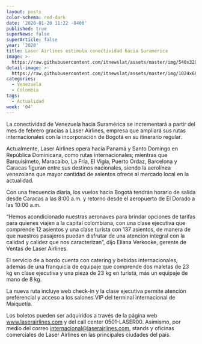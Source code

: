 ```yaml
---
layout: posts
color-schema: red-dark
date: '2020-01-20 11:22 -0400'
published: true
superNews: false
superArticle: false
year: '2020'
title: Laser Airlines estimula conectividad hacia Suramérica
image: >-
  https://raw.githubusercontent.com/itnewslat/assets/master/img/540x320/laserp.jpg
detail-image: >-
  https://raw.githubusercontent.com/itnewslat/assets/master/img/1024x680/Laserg.jpg
categories:
  - Venezuela
  - Colombia
tags:
  - Actualidad
week: '04'
---
```

La conectividad de Venezuela hacia Suramérica se incrementará a partir del mes de febrero gracias a Laser Airlines, empresa que ampliará sus rutas internacionales con la incorporación de Bogotá en su itinerario regular.

Actualmente, Laser Airlines opera hacia Panamá y Santo Domingo en República Dominicana, como rutas internacionales; mientras que Barquisimeto, Maracaibo, La Fría, El Vigía, Puerto Ordaz, Barcelona y Caracas figuran entre sus destinos nacionales, siendo la aerolínea venezolana que mayor cantidad de asientos ofrece al mercado local en la actualidad.

Con una frecuencia diaria, los vuelos hacia Bogotá tendrán horario de salida desde Caracas a las 8:00 a.m. y retorno desde el aeropuerto de El Dorado a las 10:00 a.m.

“Hemos acondicionado nuestras aeronaves para brindar opciones de tarifas para quienes viajen a la capital colombiana, con una clase ejecutiva que comprende 12 asientos y una clase turista con 137 asientos, de manera de que nuestros pasajeros puedan disfrutar de una atención integral con la calidad y calidez que nos caracterizan”, dijo Eliana Verkooke, gerente de Ventas de Laser Airlines.

El servicio de a bordo cuenta con catering y bebidas internacionales, además de una franquicia de equipaje que comprende dos maletas de 23 kg en clase ejecutiva y una pieza de 23 kg en turista, más un equipaje de mano de 8 kg.

La nueva ruta incluye web check-in y la clase ejecutiva permite atención preferencial y acceso a los salones VIP del terminal internacional de Maiquetía.

Los boletos pueden ser adquiridos a través de la página web www.laserairlines.com y del call center 0501-LASER00. Asimismo, por medio del correo internacional@laserairlines.com, stands y oficinas comerciales de Laser Airlines en las principales ciudades del país.
